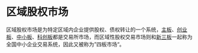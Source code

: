 # 区域股权市场

区域股权市场是为特定区域内企业提供股权、债权转让的一个系统，[主板](./主板市场.md)、[创业板](./创业板市场.md)、[中小板](./中小板市场.md)、[科创板](./科创板市场.md)都是交易所市场，而区域性股权交易市场则和[新三板](./新三板市场.md)一起称为全国中小企业交易系统，因此又被称为”四板市场“。
